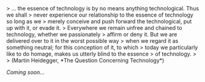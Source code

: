<div class="expose">
> … the essence of technology is by no means anything technological. Thus we shall
> never experience our relationship to the essence of technology so long as we
> merely conceive and push forward the technological, put up with it, or evade it.
> Everywhere we remain unfree and chained to technology, whether we passionately
> affirm or deny it. But we are delivered over to it in the worst possible way
> when we regard it as something neutral; for this conception of it, to which
> today we particularly like to do homage, makes us utterly blind to the essence
> of technology.
>
> (Martin Heidegger, *The Question Concerning Technology*)
</div>

*Coming soon...*
